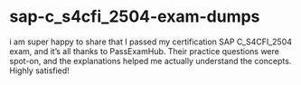 # sap-c_s4cfi_2504-exam-dumps
i am super happy to share that I passed my certification SAP C_S4CFI_2504 exam, and it’s all thanks to PassExamHub. Their practice questions were spot-on, and the explanations helped me actually understand the concepts. Highly satisfied!
